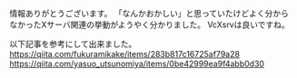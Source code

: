 情報ありがとうございます。
「なんかおかしい」と思っていたけどよく分からなかったXサーバ関連の挙動がようやく分かりました。
VcXsrvは良いですね。

以下記事を参考にして出来ました。
https://qiita.com/fukuramikake/items/283b817c16725af79a28
https://qiita.com/yasuo_utsunomiya/items/0be42999ea9f4abb0d30
